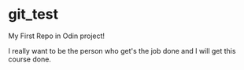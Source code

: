 # git_test

My First Repo in Odin project!

I really want to be the person who get's the job done and I will get this course done.